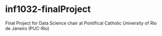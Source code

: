 # inf1032-finalProject
Final Project for Data Science chair at Pontifical Catholic University of Rio de Janeiro (PUC-Rio)

